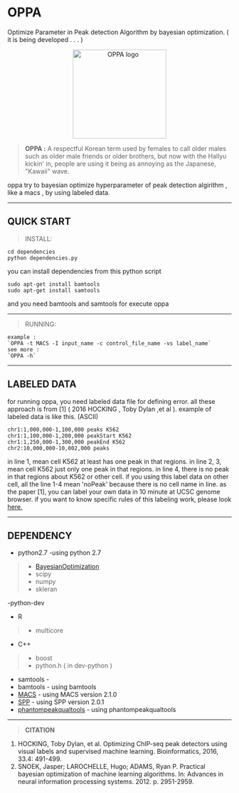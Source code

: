 
OPPA
======
Optimize Parameter in Peak detection Algorithm by bayesian optimization. ( it is being developed . . . )

<p align="center">
    <img src="https://github.com/odb9402/OPPA/blob/master/oppa/oppa.jpg" alt="OPPA logo" size=50  width="210" height="200">
</p>

> **OPPA :** A respectful Korean term used by females to call older males such as older male friends or older brothers, but now with the Hallyu kickin' in, people are using it being as annoying as the Japanese, "Kawaii" wave.

oppa try to bayesian optimize hyperparameter of peak detection algirithm , like a macs , by using labeled data.

--------
QUICK START
-------

>INSTALL:
>
> 
	cd dependencies
	python dependencies.py
you can install dependencies from this python script
>		
	sudo apt-get install bamtools
	sudo apt-get install samtools
and you need bamtools and samtools  for execute oppa

---

>RUNNING:
>
	example :	
    `OPPA -t MACS -I input_name -c control_file_name -vs label_name`
    see more :
    `OPPA -h`



--------
LABELED DATA
-------

for running oppa, you need labeled data file for defining error.  all these approach is from [1] ( 2016 HOCKING , Toby Dylan  ,et al ). example of labeled data is like this. (ASCII)

> 
	chr1:1,000,000-1,100,000 peaks K562
	chr1:1,100,000-1,200,000 peakStart K562
	chr1:1,250,000-1,300,000 peakEnd K562
	chr2:10,000,000-10,002,000 peaks


in line 1, mean cell K562 at least has one peak in that regions. in line 2, 3, mean cell K562 just only one peak in that regions. in line 4,  there is no peak in that regions about K562 or other cell. if you using this label data on other cell,  all the line 1-4 mean 'noPeak' because there is no cell name in line. as the paper [1], you can label your own data in 10 minute at UCSC genome browser. if you want to know specific rules of this labeling work, please look [here.](https://academic.oup.com/bioinformatics/article/33/4/491/2608653/Optimizing-ChIP-seq-peak-detectors-using-visual)

--------
DEPENDENCY
-------

- python2.7 -using python 2.7
 >- [BayesianOptimization](https://github.com/fmfn/BayesianOptimization)
 >- scipy
 >- numpy
 >- skleran

-python-dev

- R 
 >- multicore
 
- C++
 >- boost
 >- python.h ( in dev-python )
 
- samtools - 
- bamtools - using bamtools
- [MACS](https://github.com/taoliu/MACS) - using MACS version 2.1.0
- [SPP](https://github.com/xinwang2hms/SPP) - using SPP version 2.0.1
- [phantompeakqualtools](https://github.com/kundajelab/phantompeakqualtools) - using phantompeakqualtools
---------
>**CITATION**
1. HOCKING, Toby Dylan, et al. Optimizing ChIP-seq peak detectors using visual labels and supervised machine learning. Bioinformatics, 2016, 33.4: 491-499.
2.  SNOEK, Jasper; LAROCHELLE, Hugo; ADAMS, Ryan P. Practical bayesian optimization of machine learning algorithms. In: Advances in neural information processing systems. 2012. p. 2951-2959.
